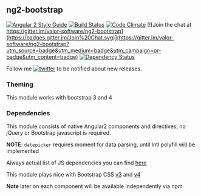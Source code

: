 ## ng2-bootstrap

[![Angular 2 Style Guide](https://mgechev.github.io/angular2-style-guide/images/badge.svg)](https://angular.io/styleguide)
[![Build Status](https://travis-ci.org/valor-software/ng2-bootstrap.svg?branch=master)](https://travis-ci.org/valor-software/ng2-bootstrap)
[![Code Climate](https://codeclimate.com/github/valor-software/ng2-bootstrap/badges/gpa.svg)](https://codeclimate.com/github/valor-software/ng2-bootstrap)
[![Join the chat at https://gitter.im/valor-software/ng2-bootstrap](https://badges.gitter.im/Join%20Chat.svg)](https://gitter.im/valor-software/ng2-bootstrap?utm_source=badge&utm_medium=badge&utm_campaign=pr-badge&utm_content=badge)
[![Dependency Status](https://david-dm.org/valor-software/ng2-bootstrap.svg)](https://david-dm.org/valor-software/ng2-bootstrap)

Follow me [![twitter](https://img.shields.io/twitter/follow/valorkin.svg?style=social&label=%20valorkin)](https://twitter.com/valorkin) to be notified about new releases.

### Theming

This module works with bootstrap 3 and 4

### Dependencies
This module consists of native Angular2 components and directives, no jQuery or Bootstrap javascript is required.

**NOTE**: `datepicker` requires moment for data parsing, until Intl polyfill will be implemented

Always actual list of JS dependencies you can find [here](https://david-dm.org/valor-software/ng2-bootstrap)

This module plays nice with Bootstrap CSS [v3](http://getbootstrap.com/css/) and [v4](http://v4-alpha.getbootstrap.com)

**Note** later on each component will be available independently via npm
